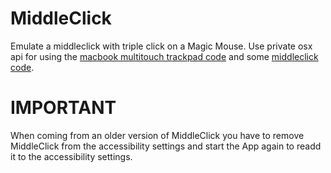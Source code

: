 # MiddleClick

Emulate a middleclick with triple click on a Magic Mouse. Use private osx api for using the [macbook multitouch trackpad code](http://www.steike.com/code/multitouch/) and some [middleclick code](http://www.r0ssar00.com/2008/12/middle-click-on-mac-code.html).

# IMPORTANT

When coming from an older version of MiddleClick you have to remove MiddleClick from the accessibility settings and start the App again to readd it to the accessibility settings. 

